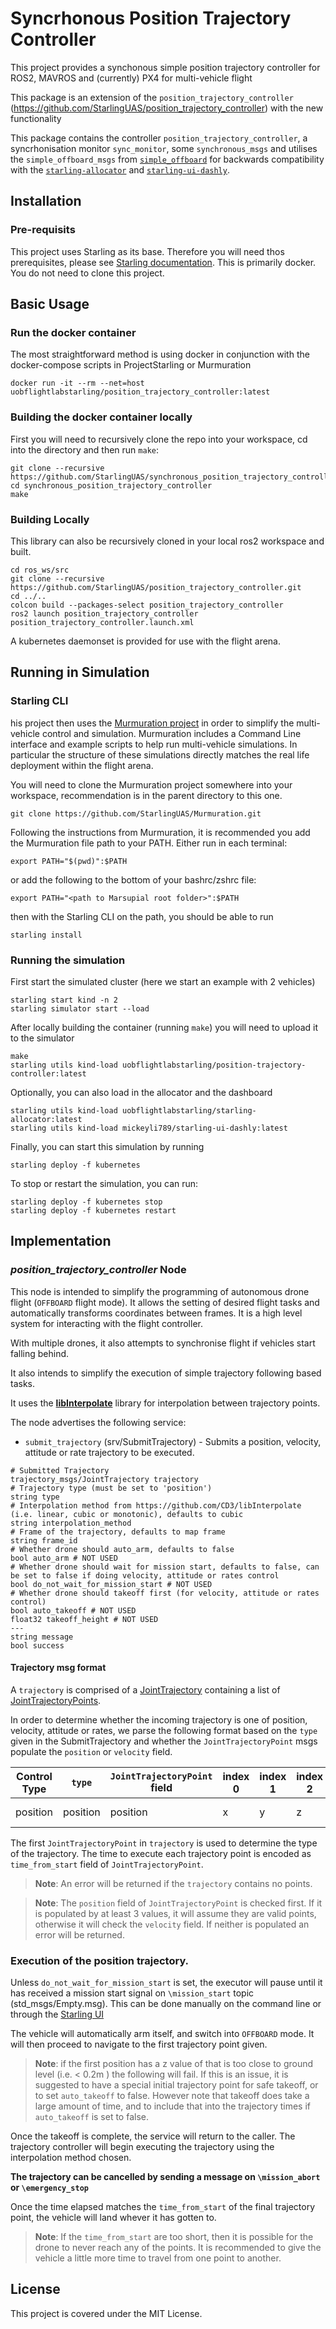 # Syncrhonous Position Trajectory Controller

This project provides a synchonous simple position trajectory controller for ROS2, MAVROS and (currently) PX4 for multi-vehicle flight

This package is an extension of the `position_trajectory_controller` (https://github.com/StarlingUAS/position_trajectory_controller) with the new functionality

This package contains the controller `position_trajectory_controller`, a syncrhonisation monitor `sync_monitor`, some `synchronous_msgs` and utilises the `simple_offboard_msgs` from [`simple_offboard`](https://github.com/StarlingUAS/starling_simple_offboard) for backwards compatibility with the [`starling-allocator`](https://github.com/StarlingUAS/starling_allocator) and [`starling-ui-dashly`](https://github.com/StarlingUAS/starling_ui_dashly). 

## Installation
### Pre-requisits
This project uses Starling as its base. Therefore you will need thos prerequisites, please see [Starling documentation](https://docs.starlinguas.dev). This is primarily docker. You do not need to clone this project.

## Basic Usage

### Run the docker container
The most straightforward method is using docker in conjunction with the docker-compose scripts in ProjectStarling or Murmuration

```
docker run -it --rm --net=host uobflightlabstarling/position_trajectory_controller:latest
```

### Building the docker container locally
First you will need to recursively clone the repo into your workspace, cd into the directory and then run `make`:
```
git clone --recursive https://github.com/StarlingUAS/synchronous_position_trajectory_controller.git 
cd synchronous_position_trajectory_controller
make
```

### Building Locally
This library can also be recursively cloned in your local ros2 workspace and built. 
```
cd ros_ws/src
git clone --recursive https://github.com/StarlingUAS/position_trajectory_controller.git 
cd ../..
colcon build --packages-select position_trajectory_controller
ros2 launch position_trajectory_controller position_trajectory_controller.launch.xml
```

A kubernetes daemonset is provided for use with the flight arena. 

## Running in Simulation

### Starling CLI
his project then uses the [Murmuration project](https://github.com/StarlingUAS/Murmuration) in order to simplify the multi-vehicle control and simulation. Murmuration includes a Command Line interface and example scripts to help run multi-vehicle simulations. In particular the structure of these simulations directly matches the real life deployment within the flight arena.

You will need to clone the Murmuration project somewhere into your workspace, recommendation is in the parent directory to this one.
```
git clone https://github.com/StarlingUAS/Murmuration.git
```

Following the instructions from Murmuration, it is recommended you add the Murmuration file path to your PATH. Either run in each terminal:
```
export PATH="$(pwd)":$PATH
```

or add the following to the bottom of your bashrc/zshrc file:
```
export PATH="<path to Marsupial root folder>":$PATH
```

then with the Starling CLI on the path, you should be able to run
```
starling install
```

### Running the simulation

First start the simulated cluster (here we start an example with 2 vehicles)
```
starling start kind -n 2
starling simulator start --load 
```

After locally building the container (running `make`) you will need to upload it to the simulator
```
make
starling utils kind-load uobflightlabstarling/position-trajectory-controller:latest
```

Optionally, you can also load in the allocator and the dashboard
```
starling utils kind-load uobflightlabstarling/starling-allocator:latest
starling utils kind-load mickeyli789/starling-ui-dashly:latest
```

Finally, you can start this simulation by running
```
starling deploy -f kubernetes 
```

To stop or restart the simulation, you can run:
```
starling deploy -f kubernetes stop
starling deploy -f kubernetes restart
```

## Implementation

### *position_trajectory_controller* Node

This node is intended to simplify the programming of autonomous drone flight (`OFFBOARD` flight mode). It allows the setting of desired flight tasks and automatically transforms coordinates between frames. It is a high level system for interacting with the flight controller.

With multiple drones, it also attempts to synchronise flight if vehicles start falling behind. 

It also intends to simplify the execution of simple trajectory following based tasks.

It uses the [**libInterpolate**](https://github.com/CD3/libInterpolate) library for interpolation between trajectory points.

The node advertises the following service:

- `submit_trajectory` (srv/SubmitTrajectory) - Submits a position, velocity, attitude or rate trajectory to be executed.

```
# Submitted Trajectory
trajectory_msgs/JointTrajectory trajectory
# Trajectory type (must be set to 'position')
string type
# Interpolation method from https://github.com/CD3/libInterpolate (i.e. linear, cubic or monotonic), defaults to cubic
string interpolation_method
# Frame of the trajectory, defaults to map frame
string frame_id
# Whether drone should auto_arm, defaults to false
bool auto_arm # NOT USED
# Whether drone should wait for mission start, defaults to false, can be set to false if doing velocity, attitude or rates control
bool do_not_wait_for_mission_start # NOT USED
# Whether drone should takeoff first (for velocity, attitude or rates control)
bool auto_takeoff # NOT USED
float32 takeoff_height # NOT USED
---
string message
bool success
```

#### Trajectory msg format

A `trajectory` is comprised of a [JointTrajectory](https://docs.ros2.org/foxy/api/trajectory_msgs/msg/JointTrajectory.html) containing a list of [JointTrajectoryPoints](https://docs.ros2.org/foxy/api/trajectory_msgs/msg/JointTrajectoryPoint.html).

In order to determine whether the incoming trajectory is one of position, velocity, attitude or rates, we parse the following format based on the `type` given in the SubmitTrajectory and whether the `JointTrajectoryPoint` msgs populate the `position` or `velocity` field.

| Control Type 	| `type`   	| `JointTrajectoryPoint` field 	| index 0    	| index 1   	| index 2  	| index 3           	| index 4             	|
|--------------	|----------	|------------------------------	|------------	|-----------	|----------	|-------------------	|---------------------	|
| position     	| position 	| position                     	| x          	| y         	| z        	| yaw (optional)    	| yaw rate (optional) 	|

The first `JointTrajectoryPoint` in `trajectory` is used to determine the type of the trajectory. The time to execute each trajectory point is encoded as `time_from_start` field of `JointTrajectoryPoint`.

> **Note**: An error will be returned if the `trajectory` contains no points.

> **Note**: The `position` field of `JointTrajectoryPoint` is checked first. If it is populated by at least 3 values, it will assume they are valid points, otherwise it will check the `velocity` field. If neither is populated an error will be returned.

### Execution of the position trajectory.

Unless `do_not_wait_for_mission_start` is set, the executor will pause until it has received a mission start signal on `\mission_start` topic (std_msgs/Empty.msg). This can be done manually on the command line or through the [Starling UI](https://github.com/mhl787156/starling_ui_dashly)

The vehicle will automatically arm itself, and switch into `OFFBOARD` mode. It will then proceed to navigate to the first trajectory point given.

> **Note**: if the first position has a z value of that is too close to ground level (i.e. < 0.2m ) the following will fail. If this is an issue, it is suggested to have a special initial trajectory point for safe takeoff, or to set `auto_takeoff` to false. However note that takeoff does take a large amount of time, and to include that into the trajectory times if `auto_takeoff` is set to false.

Once the takeoff is complete, the service will return to the caller. The trajectory controller will begin executing the trajectory using the interpolation method chosen.

**The trajectory can be cancelled by sending a message on `\mission_abort` or `\emergency_stop`**

Once the time elapsed matches the `time_from_start` of the final trajectory point, the vehicle will land whever it has gotten to.

> **Note**: If the `time_from_start` are too short, then it is possible for the drone to never reach any of the points. It is recommended to give the vehicle a little more time to travel from one point to another.
## License

This project is covered under the MIT License.
